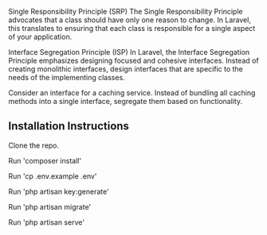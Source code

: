 
Single Responsibility Principle (SRP)
The Single Responsibility Principle advocates that a class should have only one reason to change. In Laravel, this translates to ensuring that each class is responsible for a single aspect of your application.

Interface Segregation Principle (ISP)
In Laravel, the Interface Segregation Principle emphasizes designing focused and cohesive interfaces. Instead of creating monolithic interfaces, design interfaces that are specific to the needs of the implementing classes.

Consider an interface for a caching service. Instead of bundling all caching methods into a single interface, segregate them based on functionality.


## Installation Instructions

Clone the repo.

Run 'composer install'

Run 'cp .env.example .env'

Run 'php artisan key:generate'

Run 'php artisan migrate'

Run 'php artisan serve'
